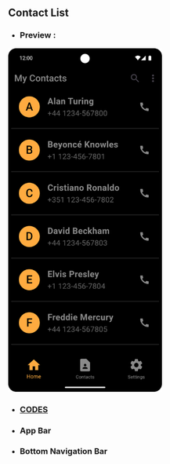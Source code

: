## Contact List

- ### Preview :

<img src="images/contact_list.png" height="700" alt="Layout">

- ### [CODES](https://github.com/rudra-404/MAD/blob/main/Practice/Contact%20List/contact_list.dart)

- ### App Bar

- ### Bottom Navigation Bar